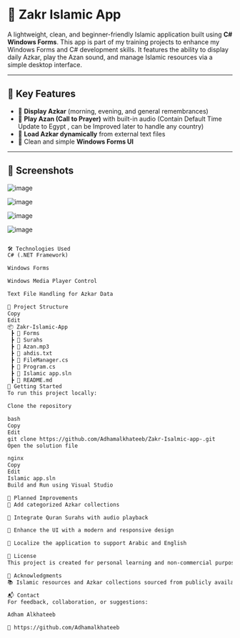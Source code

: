 # 📿 Zakr Islamic App

A lightweight, clean, and beginner-friendly Islamic application built using **C# Windows Forms**. This app is part of my training projects to enhance my Windows Forms and C# development skills. It features the ability to display daily Azkar, play the Azan sound, and manage Islamic resources via a simple desktop interface.

---

## 🌟 Key Features

- 📖 **Display Azkar** (morning, evening, and general remembrances)
- 🎵 **Play Azan (Call to Prayer)** with built-in audio (Contain Default Time Update to Egypt , can be Improved later to handle any country)
- 📂 **Load Azkar dynamically** from external text files
- 🎨 Clean and simple **Windows Forms UI**

---

## 📸 Screenshots

![image](https://github.com/user-attachments/assets/35f1abda-d5a7-4dd5-ada8-8e038a3dabfa)

![image](https://github.com/user-attachments/assets/7e454b8a-d1bd-4962-9091-4946e25e8ae1)

![image](https://github.com/user-attachments/assets/6aff366c-50bb-42a4-a2d7-46daddad40d4)

![image](https://github.com/user-attachments/assets/b16fdedc-9650-4b08-afd6-9ba2580d6edb)


```markdown

🛠️ Technologies Used
C# (.NET Framework)

Windows Forms

Windows Media Player Control

Text File Handling for Azkar Data

📁 Project Structure
Copy
Edit
📦 Zakr-Islamic-App
 ┣ 📂 Forms
 ┣ 📂 Surahs
 ┣ 📜 Azan.mp3
 ┣ 📜 ahdis.txt
 ┣ 📜 FileManager.cs
 ┣ 📜 Program.cs
 ┣ 📜 Islamic app.sln
 ┣ 📜 README.md
🚀 Getting Started
To run this project locally:

Clone the repository

bash
Copy
Edit
git clone https://github.com/Adhamalkhateeb/Zakr-Isalmic-app-.git
Open the solution file

nginx
Copy
Edit
Islamic app.sln
Build and Run using Visual Studio

📌 Planned Improvements
🔹 Add categorized Azkar collections

🔹 Integrate Quran Surahs with audio playback

🔹 Enhance the UI with a modern and responsive design

🔹 Localize the application to support Arabic and English

📄 License
This project is created for personal learning and non-commercial purposes.

🙌 Acknowledgments
📚 Islamic resources and Azkar collections sourced from publicly available materials and personal archives.

📬 Contact
For feedback, collaboration, or suggestions:

Adham Alkhateeb

🔗 https://github.com/Adhamalkhateeb
